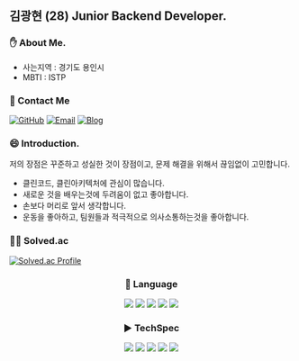 ## 김광현 (28) Junior Backend Developer. 

### ✋ About Me.
- 사는지역 : 경기도 용인시
- MBTI : ISTP

### 📱 Contact Me
<p align="left">
  <a href="https://github.com/rhkdguskim"><img alt="GitHub" src="https://img.shields.io/badge/GitHub-100000?style=for-the-badge&logo=github&logoColor=white"/></a>
  <a href="mailto:rhkdguskim@naver.com"><img alt="Email" src="https://img.shields.io/badge/Email-D14836?style=for-the-badge&logo=gmail&logoColor=white"/></a>
  <a href="https://bigkwangs.tistory.com/"><img alt="Blog" src="https://img.shields.io/badge/Blog-FF5722?style=for-the-badge&logo=blog&logoColor=white"/></a>
</p>

### 😄 Introduction.
저의 장점은 꾸준하고 성실한 것이 장점이고, 문제 해결을 위해서 끊임없이 고민합니다.
- 클린코드, 클린아키텍처에 관심이 많습니다.
- 새로운 것을 배우는것에 두려움이 없고 좋아합니다.
- 손보다 머리로 앞서 생각합니다.
- 운동을 좋아하고, 팀원들과 적극적으로 의사소통하는것을 좋아합니다.

### 👨‍🎓 Solved.ac
[![Solved.ac Profile](http://mazassumnida.wtf/api/generate_badge?boj=rhkdguskim)](https://solved.ac/rhkdguskim)

<div align="center">
  
### :toolbox: **Language**
<p align="center">
  <img src="https://img.shields.io/badge/nodedotjs-339933?style=for-the-badge&logo=nodedotjs&logoColor=white"> 
  <img src="https://img.shields.io/badge/typescript-3178C6?style=for-the-badge&logo=typescript&logoColor=white"> 
  <img src="https://img.shields.io/badge/javascript-F7DF1E?style=for-the-badge&logo=javascript&logoColor=white"> 
  <img src="https://img.shields.io/badge/Python-3776AB?style=for-the-badge&logo=Python&logoColor=white"> 
  <img src="https://img.shields.io/badge/cplusplus-00599C?style=for-the-badge&logo=cplusplus&logoColor=white">
</p>

### ▶️ **TechSpec**
<p align="center">
  <img src="https://img.shields.io/badge/MySQL-4479A1?style=for-the-badge&logo=mysql&logoColor=white">
  <img src="https://img.shields.io/badge/Redis-DC382D?style=for-the-badge&logo=redis&logoColor=white">
  <img src="https://img.shields.io/badge/Docker-2496ED?style=for-the-badge&logo=docker&logoColor=white">
  <img src="https://img.shields.io/badge/NestJS-E0234E?style=for-the-badge&logo=nestjs&logoColor=white">
  <img src="https://img.shields.io/badge/ReactJS-61DAFB?style=for-the-badge&logo=react&logoColor=white">
</p>
</div>

